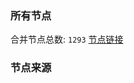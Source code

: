 ### 所有节点
合并节点总数: `1293`
[节点链接](https://raw.githubusercontent.com/rzhy1/11/master/sub/sub_merge_base64.txt)

### 节点来源